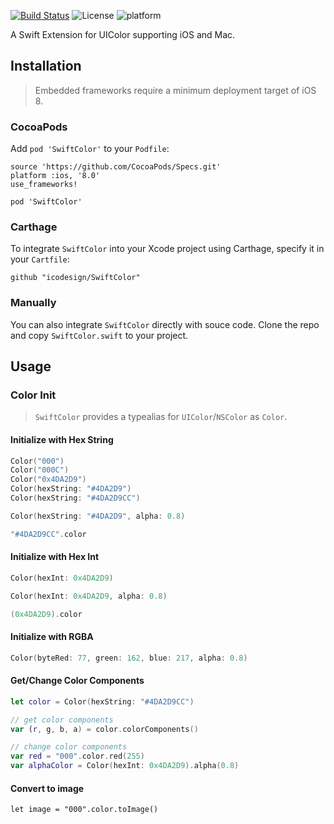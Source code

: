[![Build Status](https://travis-ci.org/icodesign/SwiftColor.svg?branch=master)](https://travis-ci.org/icodesign/SwiftColor) 
![License](https://img.shields.io/badge/license-MIT-green.svg)
![platform](https://img.shields.io/badge/platform-iOS%20%7C%20macOS-blue.svg)

A Swift Extension for UIColor supporting iOS and Mac.

## Installation

> Embedded frameworks require a minimum deployment target of iOS 8. 

### CocoaPods

Add ```pod 'SwiftColor'``` to your ```Podfile```: 

```
source 'https://github.com/CocoaPods/Specs.git'
platform :ios, '8.0'
use_frameworks!

pod 'SwiftColor'
```

### Carthage

To integrate ```SwiftColor``` into your Xcode project using Carthage, specify it in your ```Cartfile```:

```
github "icodesign/SwiftColor"
```

### Manually

You can also integrate ```SwiftColor``` directly with souce code. Clone the repo and copy ```SwiftColor.swift``` to your project.

## Usage

### Color Init

> ```SwiftColor``` provides a typealias for ```UIColor```/`NSColor` as ```Color```.

#### Initialize with Hex String

```swift
Color("000")
Color("000C")
Color("0x4DA2D9")
Color(hexString: "#4DA2D9")
Color(hexString: "#4DA2D9CC")

Color(hexString: "#4DA2D9", alpha: 0.8)

"#4DA2D9CC".color
```

#### Initialize with Hex Int

```swift
Color(hexInt: 0x4DA2D9)

Color(hexInt: 0x4DA2D9, alpha: 0.8)

(0x4DA2D9).color
```

#### Initialize with RGBA

```swift
Color(byteRed: 77, green: 162, blue: 217, alpha: 0.8)
```

#### Get/Change Color Components

```swift
let color = Color(hexString: "#4DA2D9CC")

// get color components
var (r, g, b, a) = color.colorComponents()

// change color components
var red = "000".color.red(255)
var alphaColor = Color(hexInt: 0x4DA2D9).alpha(0.8)
```

#### Convert to image

```
let image = "000".color.toImage()
```
